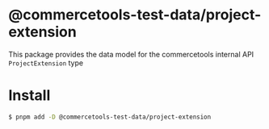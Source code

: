 # @commercetools-test-data/project-extension

This package provides the data model for the commercetools internal API `ProjectExtension` type

# Install

```bash
$ pnpm add -D @commercetools-test-data/project-extension
```
